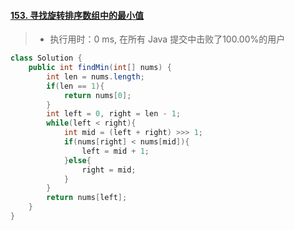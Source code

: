 #### [153. 寻找旋转排序数组中的最小值](https://leetcode-cn.com/problems/find-minimum-in-rotated-sorted-array/)

> - 执行用时：0 ms, 在所有 Java 提交中击败了100.00%的用户

```java
class Solution {
    public int findMin(int[] nums) {
        int len = nums.length;
        if(len == 1){
            return nums[0];
        }
        int left = 0, right = len - 1;
        while(left < right){
            int mid = (left + right) >>> 1;
            if(nums[right] < nums[mid]){
                left = mid + 1;
            }else{
                right = mid;
            }
        }
        return nums[left];
    }
}
```

